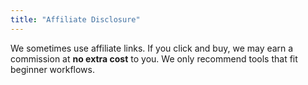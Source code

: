 ```yaml
---
title: "Affiliate Disclosure"
---
```

We sometimes use affiliate links. If you click and buy, we may earn a commission at **no extra cost** to you. We only recommend tools that fit beginner workflows.
